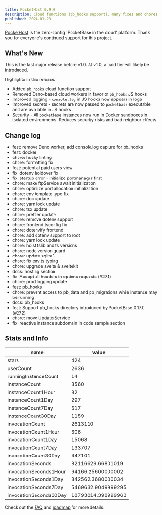 ```yaml
---
title: PocketHost 0.9.0
description: Cloud functions (pb_hooks support), many fixes and chores
published: 2024-01-23
---
```


[PocketHost](https://pockethost.io) is the zero-config 'PocketBase in the cloud' platform. Thank you for everyone's continued support for this project.

## What's New

This is the last major release before v1.0. At v1.0, a paid tier will likely be introduced.

Highlights in this release:

- Added `pb_hooks` cloud function support
- Removed Deno-based cloud workers in favor of `pb_hooks` JS hooks
- Improved logging - `console.log` in JS hooks now appears in logs
- Improved secrets - secrets are now passed to `pocketbase` executable and are available in JS hooks
- Security - All `pocketbase` instances now run in Docker sandboxes in isolated environments. Reduces security risks and bad neighbor effects.

## Change log

- feat: remove Deno worker, add console.log capture for pb_hooks
- feat: docker
- chore: husky linting
- chore: formatting fix
- feat: potential paid users view
- fix: dotenv holdover fix
- fix: startup error - initialize portmanager first
- chore: make ftpService await initialization
- chore: optimize port allocation initialization
- chore: env template typo fix
- chore: doc update
- chore: yarn lock update
- chore: tsx update
- chore: prettier update
- chore: remove dotenv support
- chore: frontend tsconfig fix
- chore: dotenvify frontend
- chore: add dotenv support to root
- chore: yarn.lock update
- chore: hoist tslib and ts versions
- chore: node version guard
- chore: update sqlite3
- chore: fix env.ts typing
- chore: upgrade svelte & sveltekit
- docs: hosting section
- fix: Accept all headers in options requests (#274)
- chore: prod logging update
- feat: pb_hooks
- chore: prevent access to pb_data and pb_migrations while instance may be running
- docs: pb_hooks
- feat: Support pb_hooks directory introduced by PocketBase 0.17.0 (#272)
- chore: move UpdaterService
- fix: reactive instance subdomain in code sample section

## Stats and Info

| name                   | value              |
| ---------------------- | ------------------ |
| stars                  | 424                |
| userCount              | 2636               |
| runningInstanceCount   | 14                 |
| instanceCount          | 3560               |
| instanceCount1Hour     | 82                 |
| instanceCount1Day      | 297                |
| instanceCount7Day      | 617                |
| instanceCount30Day     | 1159               |
| invocationCount        | 2613110            |
| invocationCount1Hour   | 606                |
| invocationCount1Day    | 15068              |
| invocationCount7Day    | 133707             |
| invocationCount30Day   | 447101             |
| invocationSeconds      | 82116629.66801019  |
| invocationSeconds1Hour | 64166.25600000002  |
| invocationSeconds1Day  | 842562.3680000034  |
| invocationSeconds7Day  | 5469632.9049999295 |
| invocationSeconds30Day | 18793014.398999963 |

Check out the [FAQ](https://pockethost.gitbook.io/manual/overview/faq) and [roadmap](https://pockethost.gitbook.io/manual/overview/roadmap) for more details.
